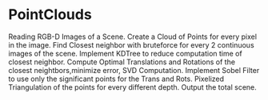 # PointClouds
Reading RGB-D Images of a Scene.
Create a Cloud of Points for every pixel in the image.
Find Closest neighbor with bruteforce for every 2 continuous images of the scene.
Implement KDTree to reduce computation time of closest neighbor.
Compute Optimal Translations and Rotations of the closest neightbors,minimize error, SVD Computation.
Implement Sobel Filter to use only the significant points for the Trans and Rots.
Pixelized Triangulation of the points for every different depth.
Output the total scene.
